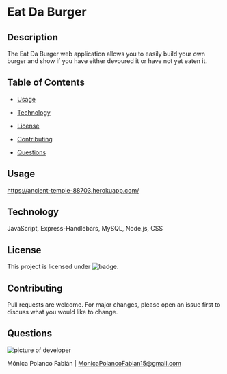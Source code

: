 # Eat Da Burger

## Description

The Eat Da Burger web application allows you to easily build your own burger and show if you have either devoured it or have not yet eaten it.

## Table of Contents

* [Usage](#usage)

* [Technology](#Technology)

* [License](#license)

* [Contributing](#contributing)

* [Questions](#questions)


## Usage

https://ancient-temple-88703.herokuapp.com/

## Technology

JavaScript, Express-Handlebars, MySQL, Node.js, CSS

## License
 This project is licensed under ![badge](https://img.shields.io/badge/License-MIT-blue).

## Contributing
Pull requests are welcome. For major changes, please open an issue first to discuss what you would like to change.

## Questions

![picture of developer](https://avatars3.githubusercontent.com/u/60660512?v=4)

Mónica Polanco Fabián | MonicaPolancoFabian15@gmail.com
